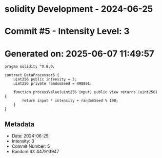﻿# solidity Development - 2024-06-25
# Commit #5 - Intensity Level: 3
# Generated on: 2025-06-07 11:49:57
```solidity
pragma solidity ^0.8.0;

contract DataProcessor5 {
    uint256 public intensity = 3;
    uint256 private randomSeed = 498891;

    function processValue(uint256 input) public view returns (uint256) {
        return input * intensity + randomSeed % 100;
    }
}
```
## Metadata
- Date: 2024-06-25
- Intensity: 3
- Commit Number: 5
- Random ID: 447913947
